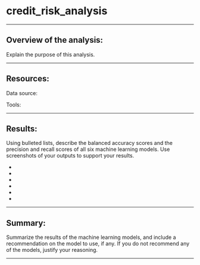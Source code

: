 # credit_risk_analysis

---

## Overview of the analysis: 

Explain the purpose of this analysis.

---
## Resources:

Data source:

Tools:

---

## Results: 

Using bulleted lists, describe the balanced accuracy scores and the precision and recall scores of all six machine learning models. 
Use screenshots of your outputs to support your results.

* 
* 
* 
* 
* 
* 

---

## Summary: 

Summarize the results of the machine learning models, and include a recommendation on the model to use, if any. 
If you do not recommend any of the models, justify your reasoning.

---